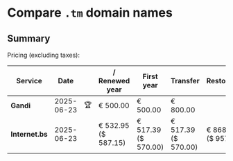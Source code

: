 # Compare `.tm` domain names

## Summary

Pricing (excluding taxes):

| Service | Date |  | / Renewed year | First year | Transfer | Restoration |
|--|--|--|--|--|--|--|
| **Gandi** | 2025-06-23 | 🏆 | € 500.00 | € 500.00 | € 800.00 |  |
| **Internet.bs** | 2025-06-23 |  | € 532.95<br>($ 587.15) | € 517.39<br>($ 570.00) | € 517.39<br>($ 570.00) | € 868.79<br>($ 957.15) |
